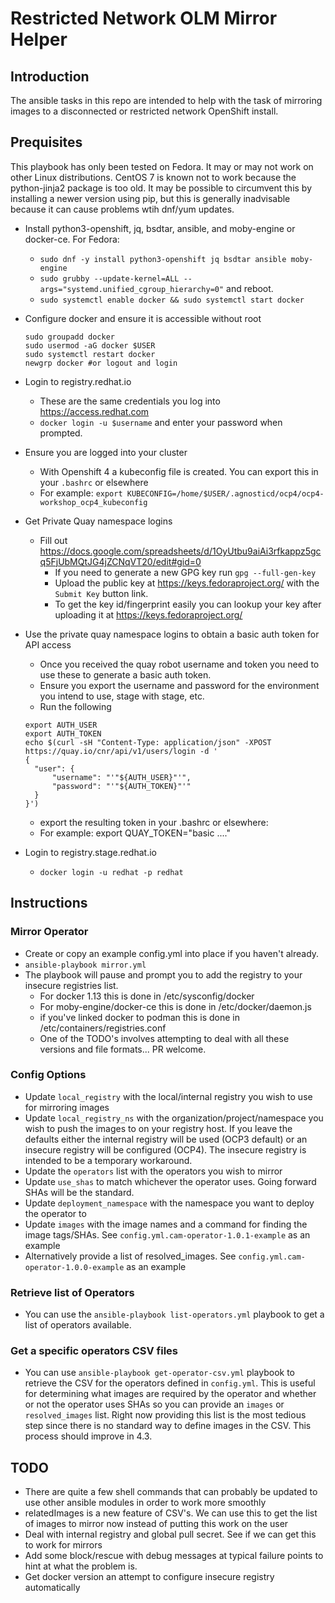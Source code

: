 # Restricted Network OLM Mirror Helper

## Introduction

The ansible tasks in this repo are intended to help with the task of mirroring images to a disconnected or restricted network OpenShift install.

## Prequisites
This playbook has only been tested on Fedora. It may or may not work on other Linux distributions. CentOS 7 is known not to work because the python-jinja2 package is too old. It may be possible to circumvent this by installing a newer version using pip, but this is generally inadvisable because it can cause problems wtih dnf/yum updates.

* Install python3-openshift, jq, bsdtar, ansible, and moby-engine or docker-ce. For Fedora:
  * `sudo dnf -y install python3-openshift jq bsdtar ansible moby-engine`
  * `sudo grubby --update-kernel=ALL --args="systemd.unified_cgroup_hierarchy=0"` and reboot.
  * `sudo systemctl enable docker && sudo systemctl start docker`

* Configure docker and ensure it is accessible without root
  
  `sudo groupadd docker`  
  `sudo usermod -aG docker $USER`  
  `sudo systemctl restart docker`  
  `newgrp docker #or logout and login`  
 

* Login to registry.redhat.io
  * These are the same credentials you log into https://access.redhat.com
  * `docker login -u $username` and enter your password when prompted.

* Ensure you are logged into your cluster
  * With Openshift 4 a kubeconfig file is created. You can export this in your `.bashrc` or elsewhere
  * For example: `export KUBECONFIG=/home/$USER/.agnosticd/ocp4/ocp4-workshop_ocp4_kubeconfig`

* Get Private Quay namespace logins
  * Fill out https://docs.google.com/spreadsheets/d/1OyUtbu9aiAi3rfkappz5gcq5FjUbMQtJG4jZCNqVT20/edit#gid=0
    * If you need to generate a new GPG key run `gpg --full-gen-key`
    * Upload the public key at https://keys.fedoraproject.org/ with the `Submit Key` button link.
    * To get the key id/fingerprint easily you can lookup your key after uploading it at https://keys.fedoraproject.org/

* Use the private quay namespace logins to obtain a basic auth token for API access
  * Once you received the quay robot username and token you need to use these to generate a basic auth token.
  * Ensure you export the username and password for the environment you intend to use, stage with stage, etc.
  * Run the following

  `export AUTH_USER`  
  `export AUTH_TOKEN`  
  `echo $(curl -sH "Content-Type: application/json" -XPOST https://quay.io/cnr/api/v1/users/login -d '`  
  `{`  
  `  "user": {`  
  `      "username": "'"${AUTH_USER}"'",`  
  `      "password": "'"${AUTH_TOKEN}"'"`  
  `  }`  
  `}')`  
  
  * export the resulting token in your .bashrc or elsewhere:
  * For example: export QUAY_TOKEN="basic ...."

* Login to registry.stage.redhat.io
  *  `docker login -u redhat -p redhat`

## Instructions
### Mirror Operator
* Create or copy an example config.yml into place if you haven't already.
* `ansible-playbook mirror.yml`
* The playbook will pause and prompt you to add the registry to your insecure registries list.
  * For docker 1.13 this is done in /etc/sysconfig/docker
  * For moby-engine/docker-ce this is done in /etc/docker/daemon.js
  * if you've linked docker to podman this is done in /etc/containers/registries.conf
  * One of the TODO's involves attempting to deal with all these versions and file formats... PR welcome.

### Config Options
* Update `local_registry` with the local/internal registry you wish to use for mirroring images
* Update `local_registry_ns` with the organization/project/namespace you wish to push the images to on your registry host. If you leave the defaults either the internal registry will be used (OCP3 default) or an insecure registry will be configured (OCP4). The insecure registry is intended to be a temporary workaround.
* Update the `operators` list with the operators you wish to mirror
* Update `use_shas` to match whichever the operator uses. Going forward SHAs will be the standard.
* Update `deployment_namespace` with the namespace you want to deploy the operator to
* Update `images` with the image names and a command for finding the image tags/SHAs. See `config.yml.cam-operator-1.0.1-example` as an example
* Alternatively provide a list of resolved_images. See `config.yml.cam-operator-1.0.0-example` as an example

### Retrieve list of Operators
* You can use the `ansible-playbook list-operators.yml` playbook to get a list of operators available.

### Get a specific operators CSV files
* You can use `ansible-playbook get-operator-csv.yml` playbook to retrieve the CSV for the operators defined in `config.yml`. This is useful for determining what images are required by the operator and whether or not the operator uses SHAs so you can provide an `images` or `resolved_images` list. Right now providing this list is the most tedious step since there is no standard way to define images in the CSV. This process should improve in 4.3.

## TODO
* There are quite a few shell commands that can probably be updated to use other ansible modules in order to work more smoothly
* relatedImages is a new feature of CSV's. We can use this to get the list of images to mirror now instead of putting this work on the user
* Deal with internal registry and global pull secret. See if we can get this to work for mirrors
* Add some block/rescue with debug messages at typical failure points to hint at what the problem is.
* Get docker version an attempt to configure insecure registry automatically
